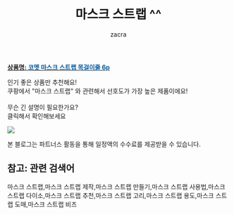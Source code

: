 ﻿---
layout: post
title:  "마스크 스트랩 ^^"
author: zacra
categories: [ 아이템 ]
tags: [마스크 스트랩,마스크 스트랩 제작,마스크 스트랩 만들기,마스크 스트랩 사용법,마스크 스트랩 다이소,마스크 스트랩 추천,마스크 스트랩 고리,마스크 스트랩 용도,마스크 스트랩 도매,마스크 스트랩 비즈]
image: https://static.coupangcdn.com/image/retail/images/74044278647685-97114db1-c4fd-4042-9c54-d5833ca4704a.jpg 
description: "쿠팡에서 마스크 스트랩 관련 키워드로 가장 고객 선호도가 높은 제품이랍니다."
rating: 4.5
---

<a href="https://link.coupang.com/re/AFFSDP?lptag=AF8407795&pageKey=2347138237&itemId=4070207606&vendorItemId=72054283178&traceid=V0-153-062df3284543d3dd"><b>상품명: <font color='#01579B'>코멧 마스크 스트랩 목걸이줄 6p</font></b></a>

인기 좋은 상품만 추천해요!<br/>
쿠팡에서 "마스크 스트랩" 와 관련해서 선호도가 가장 높은 제품이에요!<br/><br/>
무슨 긴 설명이 필요한가요?  
클릭해서 확인해보세요


<a href="https://link.coupang.com/re/AFFSDP?lptag=AF8407795&pageKey=2347138237&itemId=4070207606&vendorItemId=72054283178&traceid=V0-153-062df3284543d3dd"><img src="https://thumbnail8.coupangcdn.com/thumbnails/remote/q89/image/retail/images/577584389299234-fb4cc46b-bf6f-4512-9ea6-5fc6be5ab46a.jpg"></a> 

본 블로그는 파트너스 활동을 통해 일정액의 수수료를 제공받을 수 있습니다.

## 참고: 관련 검색어    
마스크 스트랩,마스크 스트랩 제작,마스크 스트랩 만들기,마스크 스트랩 사용법,마스크 스트랩 다이소,마스크 스트랩 추천,마스크 스트랩 고리,마스크 스트랩 용도,마스크 스트랩 도매,마스크 스트랩 비즈